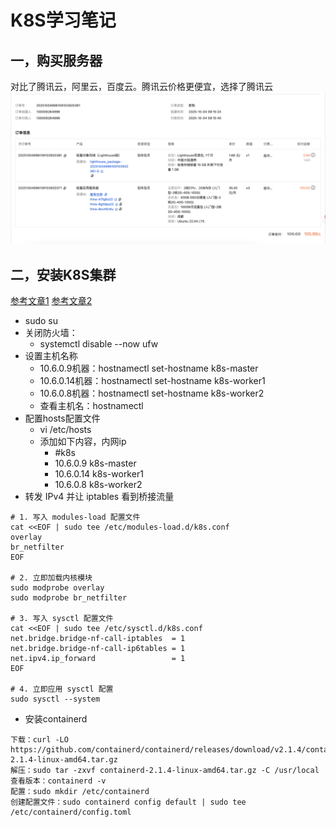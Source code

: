 # K8S学习笔记

## 一，购买服务器

对比了腾讯云，阿里云，百度云。腾讯云价格更便宜，选择了腾讯云
![服务器订单](images/服务器订单.png)

## 二，安装K8S集群

[参考文章1](https://developer.aliyun.com/article/1445670)
[参考文章2](https://blog.csdn.net/m0_53928179/article/details/139068769)

- sudo su
- 关闭防火墙：
    - systemctl disable --now ufw
- 设置主机名称
    - 10.6.0.9机器：hostnamectl set-hostname k8s-master
    - 10.6.0.14机器：hostnamectl set-hostname k8s-worker1
    - 10.6.0.8机器：hostnamectl set-hostname k8s-worker2
    - 查看主机名：hostnamectl
- 配置hosts配置文件
    - vi /etc/hosts
    - 添加如下内容，内网ip
        - #k8s
        - 10.6.0.9 k8s-master
        - 10.6.0.14 k8s-worker1
        - 10.6.0.8 k8s-worker2
- 转发 IPv4 并让 iptables 看到桥接流量

```
# 1. 写入 modules-load 配置文件
cat <<EOF | sudo tee /etc/modules-load.d/k8s.conf
overlay
br_netfilter
EOF

# 2. 立即加载内核模块
sudo modprobe overlay
sudo modprobe br_netfilter

# 3. 写入 sysctl 配置文件
cat <<EOF | sudo tee /etc/sysctl.d/k8s.conf
net.bridge.bridge-nf-call-iptables  = 1
net.bridge.bridge-nf-call-ip6tables = 1
net.ipv4.ip_forward                 = 1
EOF

# 4. 立即应用 sysctl 配置
sudo sysctl --system
```

- 安装containerd

```
下载：curl -LO https://github.com/containerd/containerd/releases/download/v2.1.4/containerd-2.1.4-linux-amd64.tar.gz
解压：sudo tar -zxvf containerd-2.1.4-linux-amd64.tar.gz -C /usr/local
查看版本：containerd -v
配置：sudo mkdir /etc/containerd
创建配置文件：sudo containerd config default | sudo tee /etc/containerd/config.toml
```
